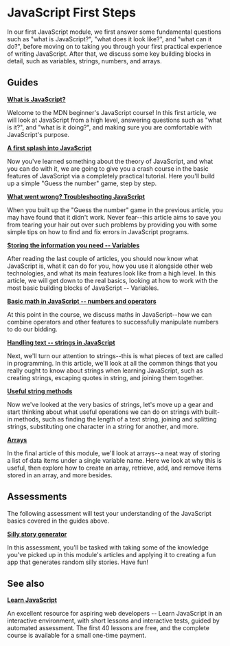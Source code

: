 # JavaScript First Steps

In our first JavaScript module, we first answer some fundamental questions such as "what is JavaScript?", "what does it look like?", and "what can it do?", before moving on to taking you through your first practical experience of writing JavaScript. After that, we discuss some key building blocks in detail, such as variables, strings, numbers, and arrays.

## Guides

**[What is JavaScript?](https://github.com/AndrewSRea/My_Learning_Port/tree/main/JavaScript/JS_First_Steps/What_Is_JS#what-is-javascript)**

Welcome to the MDN beginner's JavaScript course! In this first article, we will look at JavaScript from a high level, answering questions such as "what is it?", and "what is it doing?", and making sure you are comfortable with JavaScript's purpose.

**[A first splash into JavaScript](https://github.com/AndrewSRea/My_Learning_Port/tree/main/JavaScript/JS_First_Steps/First_Splash_JS#a-first-splash-into-javascript)**

Now you've learned something about the theory of JavaScript, and what you can do with it, we are going to give you a crash course in the basic features of JavaScript via a completely practical tutorial. Here you'll build up a simple "Guess the number" game, step by step.

**[What went wrong? Troubleshooting JavaScript](https://github.com/AndrewSRea/My_Learning_Port/tree/main/JavaScript/JS_First_Steps/Troubleshooting_JS#what-went-wrong-troubleshooting-javascript)**

When you built up the "Guess the number" game in the previous article, you may have found that it didn't work. Never fear--this article aims to save you from tearing your hair out over such problems by providing you with some simple tips on how to find and fix errors in JavaScript programs.

**[Storing the information you need -- Variables](https://github.com/AndrewSRea/My_Learning_Port/tree/main/JavaScript/JS_First_Steps/Variables#storing-the-information-you-need----variables)**

After reading the last couple of articles, you should now know what JavaScript is, what it can do for you, how you use it alongside other web technologies, and what its main features look like from a high level. In this article, we will get down to the real basics, looking at how to work with the most basic building blocks of JavaScript -- Variables.

**[Basic math in JavaScript -- numbers and operators](https://github.com/AndrewSRea/My_Learning_Port/tree/main/JavaScript/JS_First_Steps/Basic_Math_JS#basic-math-in-javascript----numbers-and-operators)**

At this point in the course, we discuss maths in JavaScript--how we can combine operators and other features to successfully manipulate numbers to do our bidding.

**[Handling text -- strings in JavaScript](https://github.com/AndrewSRea/My_Learning_Port/tree/main/JavaScript/JS_First_Steps/Strings_in_JS#handling-text----strings-in-javascript)**

Next, we'll turn our attention to strings--this is what pieces of text are called in programming. In this article, we'll look at all the common things that you really ought to know about strings when learning JavaScript, such as creating strings, escaping quotes in string, and joining them together.

**[Useful string methods](https://github.com/AndrewSRea/My_Learning_Port/tree/main/JavaScript/JS_First_Steps/Useful_String_Methods#useful-string-methods)**

Now we've looked at the very basics of strings, let's move up a gear and start thinking about what useful operations we can do on strings with built-in methods, such as finding the length of a text string, joining and splitting strings, substituting one character in a string for another, and more.

**[Arrays](https://github.com/AndrewSRea/My_Learning_Port/tree/main/JavaScript/JS_First_Steps/Arrays#arrays)**

In the final article of this module, we'll look at arrays--a neat way of storing a list of data items under a single variable name. Here we look at why this is useful, then explore how to create an array, retrieve, add, and remove items stored in an array, and more besides.

## Assessments

The following assessment will test your understanding of the JavaScript basics covered in the guides above.

**[Silly story generator](https://github.com/AndrewSRea/My_Learning_Port/tree/main/JavaScript/JS_First_Steps/Assessment#silly-story-generator)**

In this assessment, you'll be tasked with taking some of the knowledge you've picked up in this module's articles and applying it to creating a fun app that generates random silly stories. Have fun!

## See also

**[Learn JavaScript](https://learnjavascript.online/)**

An excellent resource for aspiring web developers -- Learn JavaScript in an interactive environment, with short lessons and interactive tests, guided by automated assessment. The first 40 lessons are free, and the complete course is available for a small one-time payment.